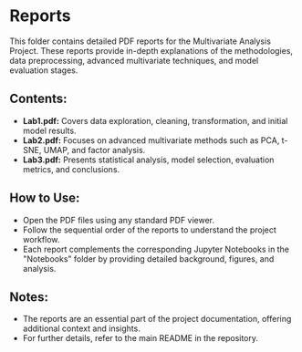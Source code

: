 # Reports

This folder contains detailed PDF reports for the Multivariate Analysis Project. These reports provide in-depth explanations of the methodologies, data preprocessing, advanced multivariate techniques, and model evaluation stages.

## Contents:
- **Lab1.pdf:** Covers data exploration, cleaning, transformation, and initial model results.
- **Lab2.pdf:** Focuses on advanced multivariate methods such as PCA, t-SNE, UMAP, and factor analysis.
- **Lab3.pdf:** Presents statistical analysis, model selection, evaluation metrics, and conclusions.

## How to Use:
- Open the PDF files using any standard PDF viewer.
- Follow the sequential order of the reports to understand the project workflow.
- Each report complements the corresponding Jupyter Notebooks in the "Notebooks" folder by providing detailed background, figures, and analysis.

## Notes:
- The reports are an essential part of the project documentation, offering additional context and insights.
- For further details, refer to the main README in the repository.
